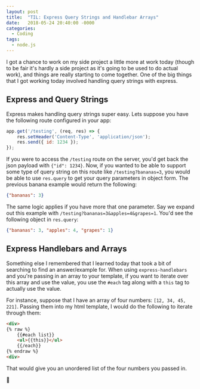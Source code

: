 ```yaml
---
layout: post
title:  "TIL: Express Query Strings and Handlebar Arrays"
date:   2018-05-24 20:40:00 -0000
categories:
  - Coding
tags:
  - node.js
---
```

I got a chance to work on my side project a little more at work today (though to be fair it's hardly a side project as it's going to be used to do actual work), and things are really starting to come together. One of the big things that I got working today involved handling query strings with express.

## Express and Query Strings
Express makes handling query strings super easy. Lets suppose you have the following route configured in your app:

```js
app.get('/testing', (req, res) => {
    res.setHeader('Content-Type', 'application/json');
    res.send({ id: 1234 });
});
```

If you were to access the `/testing` route on the server, you'd get back the json payload with `{"id": 1234}`. Now, if you wanted to be able to support some type of query string on this route like `/testing?bananas=3`, you would be able to use `res.query` to get your query parameters in object form. The previous banana example would return the following:

```json
{"bananas": 3}
```

The same logic applies if you have more that one parameter. Say we expand out this example with `/testing?bananas=3&apples=4&grapes=1`. You'd see the following object in `res.query`:

```json
{"bananas": 3, "apples": 4, "grapes": 1}
```

## Express Handlebars and Arrays
Something else I remembered that I learned today that took a bit of searching to find an answer/example for. When using `express-handlebars` and you're passing in an array to your template, if you want to iterate over this array and use the value, you use the `#each` tag along with a `this` tag to actually use the value.

For instance, suppose that I have an array of four numbers: `[12, 34, 45, 221]`. Passing them into my html template, I would do the following to iterate through them:

```html
<div>
{% raw %}
    {{#each list}}
    <ul>{{this}}</ul>
    {{/each}}
{% endraw %}
<div>
```
That would give you an unordered list of the four numbers you passed in.

💚